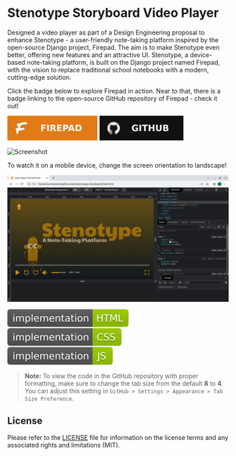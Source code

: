 # Stenotype Storyboard Video Player

Designed a video player as part of a Design Engineering proposal to enhance Stenotype - a user-friendly note-taking platform inspired by the open-source Django project, Firepad. The aim is to make Stenotype even better, offering new features and an attractive UI. Stenotype, a device-based note-taking platform, is built on the Django project named Firepad, with the vision to replace traditional school notebooks with a modern, cutting-edge solution.

Click the badge below to explore Firepad in action. Near to that, there is a badge linking to the open-source GitHub repository of Firepad - check it out!

[![Firepad](badges/firepad.svg?raw=true&sanitize=true)](https://firepad.io/) [![Github](badges/github.svg?raw=true&sanitize=true)](https://github.com/FirebaseExtended/firepad)

![Screenshot](stenotype-storyboard-1.gif?raw=true)

To watch it on a mobile device, change the screen orientation to landscape! 

![Screenshot](stenotype-storyboard-2.gif?raw=true)

![Badge](badges/badge-1.svg?raw=true&sanitize=true)&emsp;![Badge](badges/badge-2.svg?raw=true&sanitize=true)&emsp;![Badge](badges/badge-3.svg?raw=true&sanitize=true)

> **Note:** To view the code in the GitHub repository with proper formatting, make sure to change the tab size from the default **8** to **4**. You can adjust this setting in `GitHub > Settings > Appearance > Tab Size Preference`.

## License
Please refer to the [LICENSE](LICENSE) file for information on the license terms and any associated rights and limitations (MIT).
